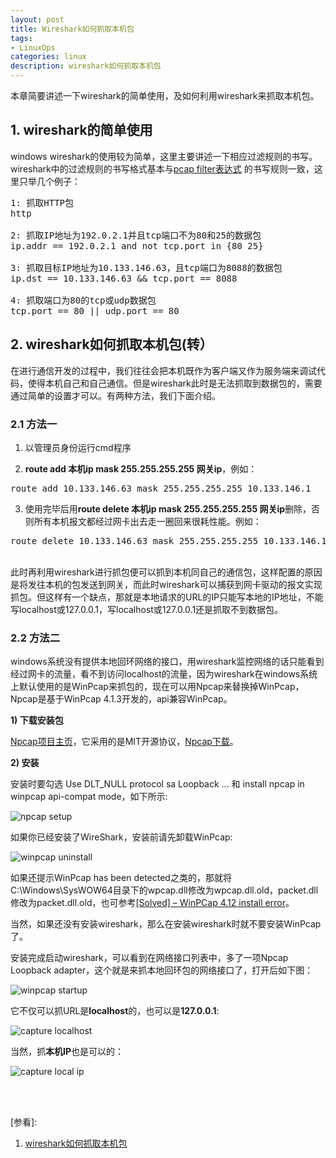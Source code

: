 ```yaml
---
layout: post
title: Wireshark如何抓取本机包
tags:
- LinuxOps
categories: linux
description: wireshark如何抓取本机包
---
```


本章简要讲述一下wireshark的简单使用，及如何利用wireshark来抓取本机包。


<!-- more -->


## 1. wireshark的简单使用

windows wireshark的使用较为简单，这里主要讲述一下相应过滤规则的书写。wireshark中的过滤规则的书写格式基本与[pcap filter表达式](http://www.tcpdump.org/manpages/pcap-filter.7.html) 的书写规则一致，这里只举几个例子：
<pre>
1: 抓取HTTP包
http

2: 抓取IP地址为192.0.2.1并且tcp端口不为80和25的数据包
ip.addr == 192.0.2.1 and not tcp.port in {80 25}

3: 抓取目标IP地址为10.133.146.63，且tcp端口为8088的数据包
ip.dst == 10.133.146.63 && tcp.port == 8088

4: 抓取端口为80的tcp或udp数据包
tcp.port == 80 || udp.port == 80
</pre>


## 2. wireshark如何抓取本机包(转）

在进行通信开发的过程中，我们往往会把本机既作为客户端又作为服务端来调试代码，使得本机自己和自己通信。但是wireshark此时是无法抓取到数据包的，需要通过简单的设置才可以。有两种方法，我们下面介绍。

### 2.1 方法一

1) 以管理员身份运行cmd程序

2) **route add 本机ip mask 255.255.255.255 网关ip**，例如：
<pre>
route add 10.133.146.63 mask 255.255.255.255 10.133.146.1
</pre>

3) 使用完毕后用**route delete 本机ip mask 255.255.255.255 网关ip**删除，否则所有本机报文都经过网卡出去走一圈回来很耗性能。例如：
<pre>
route delete 10.133.146.63 mask 255.255.255.255 10.133.146.1
</pre>

<br />
此时再利用wireshark进行抓包便可以抓到本机同自己的通信包，这样配置的原因是将发往本机的包发送到网关，而此时wireshark可以捕获到网卡驱动的报文实现抓包。但这样有一个缺点，那就是本地请求的URL的IP只能写本地的IP地址，不能写localhost或127.0.0.1，写localhost或127.0.0.1还是抓取不到数据包。

### 2.2 方法二
windows系统没有提供本地回环网络的接口，用wireshark监控网络的话只能看到经过网卡的流量，看不到访问localhost的流量，因为wireshark在windows系统上默认使用的是WinPcap来抓包的，现在可以用Npcap来替换掉WinPcap，Npcap是基于WinPcap 4.1.3开发的，api兼容WinPcap。

**1) 下载安装包**

[Npcap项目主页](https://nmap.org/npcap/guide/)，它采用的是MIT开源协议，[Npcap下载](https://nmap.org/npcap/#download)。

**2) 安装**

安装时要勾选 Use DLT_NULL protocol sa Loopback ... 和 install npcap in winpcap api-compat mode，如下所示:

![npcap setup](https://ivanzz1001.github.io/records/assets/img/linux/wireshark-npcap-setup.png)

如果你已经安装了WireShark，安装前请先卸载WinPcap:

![winpcap uninstall](https://ivanzz1001.github.io/records/assets/img/linux/wireshark_winpcap_uninstall.png)

如果还提示WinPcap has been detected之类的，那就将C:\Windows\SysWOW64目录下的wpcap.dll修改为wpcap.dll.old，packet.dll修改为packet.dll.old，也可参考[[Solved] – WinPCap 4.12 install error](https://nicolask.wordpress.com/2012/09/23/solved-winpcap-4-12-install-error/)。

当然，如果还没有安装wireshark，那么在安装wireshark时就不要安装WinPcap了。

安装完成启动wireshark，可以看到在网络接口列表中，多了一项Npcap Loopback adapter，这个就是来抓本地回环包的网络接口了，打开后如下图：

![winpcap startup](https://ivanzz1001.github.io/records/assets/img/linux/wireshark_npcap_startup.png)


它不仅可以抓URL是**localhost**的，也可以是**127.0.0.1**:

![capture localhost](https://ivanzz1001.github.io/records/assets/img/linux/wireshark_localhost.png)


当然，抓**本机IP**也是可以的：

![capture local ip](https://ivanzz1001.github.io/records/assets/img/linux/wireshark_local_ip.png)








<br />
<br />

[参看]:

1. [wireshark如何抓取本机包](https://www.cnblogs.com/lvdongjie/p/6110183.html)



<br />
<br />
<br />





